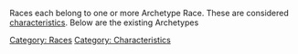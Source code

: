 Races each belong to one or more Archetype Race. These are considered [
characteristics](:Category:_Characteristics.md "wikilink"). Below are
the existing Archetypes

[Category: Races](Category:_Races "wikilink") [Category:
Characteristics](Category:_Characteristics "wikilink")
